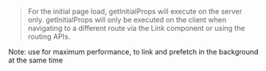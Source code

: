 > For the initial page load, getInitialProps will execute on the server only. getInitialProps will only be executed on the client when navigating to a different route via the Link component or using the routing APIs.

> 
Note: use <Link prefetch> for maximum performance, to link and prefetch in the background at the same time